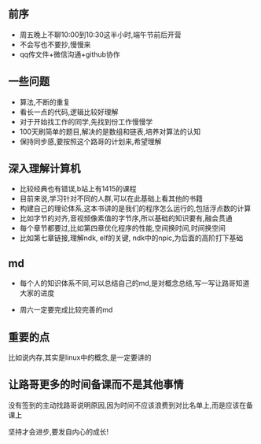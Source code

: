 ## 前序

* 周五晚上不聊10:00到10:30这半小时,端午节前后开营
* 不会写也不要抄,慢慢来
* qq传文件+微信沟通+github协作

## 一些问题
* 算法,不断的重复
* 看长一点的代码,逻辑比较好理解
* 对于开始找工作的同学,先找到份工作慢慢学
* 100天刷简单的题目,解决的是数组和链表,培养对算法的认知
* 保持同步感,要按照这个路哥的计划来,希望理解

## 深入理解计算机

* 比较经典也有错误,b站上有1415的课程
* 目前来说,学习针对不同的人群,可以在此基础上看其他的书籍
* 构建自己的理论体系,这本书讲的是我们的程序怎么运行的,包括浮点数的计算
* 比如字节的对齐,音视频像素值的字节序,所以基础的知识要有,融会贯通
* 每个章节都要过,比如第四章优化程序的性能,空间换时间,时间换空间
* 比如第七章链接,理解ndk, elf的关键, ndk中的npic,为后面的高阶打下基础

## md

* 每个人的知识体系不同,可以总结自己的md,是对概念总结,写一写让路哥知道大家的进度

* 周六一定要完成比较完善的md


## 重要的点
比如说内存,其实是linux中的概念,是一定要讲的

## 让路哥更多的时间备课而不是其他事情

没有签到的主动找路哥说明原因,因为时间不应该浪费到对比名单上,而是应该在备课上

坚持才会进步,要发自内心的成长!

  

  
